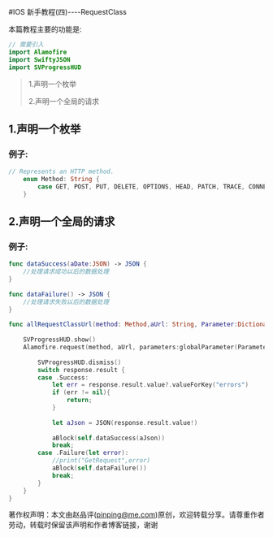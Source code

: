 #IOS 新手教程(四)----RequestClass

本篇教程主要的功能是: 

```swift
// 需要引入
import Alamofire
import SwiftyJSON
import SVProgressHUD
```
>1.声明一个枚举
>
>2.声明一个全局的请求



## 1.声明一个枚举
### 例子:
```swift
// Represents an HTTP method.
    enum Method: String {
        case GET, POST, PUT, DELETE, OPTIONS, HEAD, PATCH, TRACE, CONNECT
    }
```

## 2.声明一个全局的请求
### 例子:
```swift
func dataSuccess(aDate:JSON) -> JSON {
	//处理请求成功以后的数据处理
}
    
func dataFailure() -> JSON {
    //处理请求失败以后的数据处理
}
    
func allRequestClassUrl(method: Method,aUrl: String, Parameter:Dictionary<String,AnyObject>,aBlock:funcBlockJson){
    
    SVProgressHUD.show()
    Alamofire.request(method, aUrl, parameters:globalParameter(Parameter)).responseJSON {response in
        
        SVProgressHUD.dismiss()
        switch response.result {
        case .Success:
            let err = response.result.value?.valueForKey("errors")
            if (err != nil){
                return;
            }
            
            let aJson = JSON(response.result.value!)
            
            aBlock(self.dataSuccess(aJson))
            break;
        case .Failure(let error):
            //print("GetRequest",error)
            aBlock(self.dataFailure())
            break;
        }
    }
}
```

著作权声明：本文由赵品评(pinping@me.com)原创，欢迎转载分享。请尊重作者劳动，转载时保留该声明和作者博客链接，谢谢
